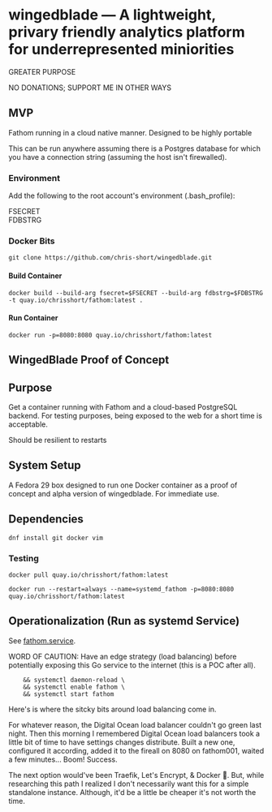 # wingedblade — A lightweight, privary friendly analytics platform for underrepresented miniorities

GREATER PURPOSE

NO DONATIONS; SUPPORT ME IN OTHER WAYS

## MVP

Fathom running in a cloud native manner. Designed to be highly portable 

This can be run anywhere assuming there is a Postgres database for which you have a connection string (assuming the host isn't firewalled).

### Environment

Add the following to the root account's environment (.bash_profile):

FSECRET  
FDBSTRG

### Docker Bits

`git clone https://github.com/chris-short/wingedblade.git`

#### Build Container

`docker build --build-arg fsecret=$FSECRET --build-arg fdbstrg=$FDBSTRG -t quay.io/chrisshort/fathom:latest .`

#### Run Container

`docker run -p=8080:8080 quay.io/chrisshort/fathom:latest`


## WingedBlade Proof of Concept

## Purpose

Get a container running with Fathom and a cloud-based PostgreSQL backend. For testing purposes, being exposed to the web for a short time is acceptable.

Should be resilient to restarts

## System Setup

A Fedora 29 box designed to run one Docker container as a proof of concept and alpha version of wingedblade. For immediate use.

## Dependencies

`dnf install git docker vim`

### Testing

`docker pull quay.io/chrisshort/fathom:latest`

`docker run --restart=always --name=systemd_fathom -p=8080:8080 quay.io/chrisshort/fathom:latest`

## Operationalization (Run as systemd Service)

See [fathom.service](fathom.service).

WORD OF CAUTION: Have an edge strategy (load balancing) before potentially exposing this Go service to the internet (this is a POC after all).

```sudo cp fathom.service /etc/systemd/system/ \
    && systemctl daemon-reload \
    && systemctl enable fathom \
    && systemctl start fathom
```

Here's is where the sitcky bits around load balancing come in.

For whatever reason, the Digital Ocean load balancer couldn't go green last night. Then this morning I remembered Digital Ocean load balancers took a little bit of time to have settings changes distribute. Built a new one, configured it according, added it to the fireall on 8080 on fathom001, waited a few minutes... Boom! Success.

The next option would've been Traefik, Let's Encrypt, & Docker 🤮. But, while researching this path I realized I don't necessarily want this for a simple standalone instance. Although, it'd be a little be cheaper it's not worth the time.